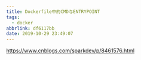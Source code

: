 ```yaml
---
title: Dockerfile中的CMD与ENTRYPOINT
tags:
  - docker
abbrlink: df6117bb
date: 2019-10-29 23:49:07
---
```


<https://www.cnblogs.com/sparkdev/p/8461576.html>

